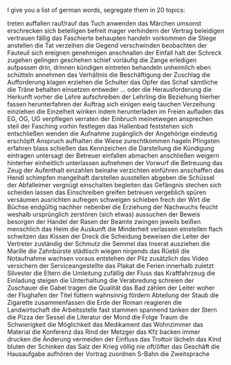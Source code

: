 I give you a list of german words, segregate them in 20 topics:


treten
auffallen
rauf/rauf
das Tuch
anwenden
das Märchen
umsonst
erschrecken
sich beteiligen
befreit
mager
verhindern
der Vertrag
beleidigen
vertrauen
fällig
das Faschierte
behaupten
handeln
vorkommen
die Stiege
anstellen
die Tat
verzeihen
die Gegend
verschwinden
beobachten
der Fauteuil
sich ereignen
genehmigen
anschnallen
der Einfall
halt
der Schreck
zugehen
gelingen
geschehen
schief
vorläufig
die Zange
erledigen
aufpassen
drin, drinnen
kündigen
eintreten
behandeln
unheimlich
eben
schütteln
annehmen
das Verhältnis
die Beschäftigung
der Zuschlag
die Aufforderung
klagen
erziehen
die Schulter
das Opfer
das Schaf
sämtliche
die Träne
behalten
einsetzen
entweder ... oder
die Herausforderung
die Herkunft
vorher
die Lehre
aufschreiben
der Lehrling
die Beziehung
hierher
fassen
herunterfahren
der Auftrag
sich einigen
ewig
tauchen
Verzeihung
einziehen
die Einzelheit
winken
indem
herunterladen
im Freien
aufladen
das EG, OG, UG
verpflegen
verraten
der Einbruch
meinetwegen
ansprechen
steil
der Fasching
vorhin
festlegen
das Hallenbad
feststehen
sich entschließen
wenden
die Aufnahme
zugänglich
der Angehörige
eindeutig
erschöpft
Anspruch
aufhalten
die Wiese
zurechtkommen
hageln
Pfingsten
erfahren
blass
schießen
das Kennzeichen
die Darstellung
die Kündigung
eintragen
untersagt
der Betreuer
einfallen
abmachen
anschließen
weigern
hinterher
einheitlich
unterlassen
aufnehmen
der Vorwurf
die Betreuung
das Zeug
der Aufenthalt
einzahlen
beinahe
verzichten
einführen
anschaffen
das Hendl
schimpfen
 mangelhaft
darstellen
ausstellen
abgeben
die Schüssel
der Abfalleimer
vergnügt
einschalten
begleiten
das Gefängnis
stechen
sich scheiden lassen
das Einschreiben
greifen
betreuen
vergeblich
spüren
versäumen
ausrichten
aufregen
schweigen
schieben
frech
der Wirt
die Büchse
endgültig
nachher
nebenbei
die Erziehung
der Nachwuchs
feucht
weshalb
ursprünglich
zerstören
(sich etwas) aussuchen
der Beweis
besorgen
der Handel
der Rasen
der Beamte
zwingen
jeweils
beißen
menschlich
das Heim
die Auskunft
die Minderheit
verlassen
einstellen
flach
schwitzen
das Kissen
der Dreck
die Scheidung
beweisen
die Leiter
der Vertreter
zuständig
der Schmutz
die Semmel
das Inserat
ausziehen
die Marille
die Zahnbürste
städtisch
wiegen
nirgends
das Rüebli
die Notaufnahme
wachsen
voraus
entstehen
der Pilz
zusätzlich
das Video
versichern
der Serviceangestellte
das Plakat
die Ferien
innerhalb
zuletzt
Silvester
die Eltern
die Umleitung
zufällig
der Fluss
das Kraftfahrzeug
die Einladung
steigen
die Unterhaltung
die Verabredung
schreien
der Zuschauer
die Gabel
tragen
die Qualität
das Bad
zählen
der Leiter
woher
der Flughafen
der Titel
füttern
wahnsinnig
fördern
Abteilung
der Staub
die Zigarette
zusammenfassen
die Erde
der Roman
reagieren
die Landwirtschaft
die Arbeitsstelle
fast
stammen
spannend
tanken
der Stern
die Pizza
der Sessel
die Literatur
der Mond
die Folge
Traum
die Schwierigkeit
die Möglichkeit
das Medikament
das Wohnzimmer
das Material
die Konferenz
das Rind
der Metzger
das Kfz
backen
immer
drucken
die Änderung
vermeiden
der Einfluss
das Trottoir
lächeln
das Kind
bluten
der Schinken
das Salz
der Krieg
völlig
nie
oft/öfter
das Geschäft
die Hausaufgabe
aufhören
der Vortrag
zuordnen
S-Bahn
die Zweitsprache
